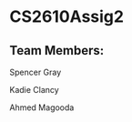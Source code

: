 # CS2610Assig2

Team Members:
------------------------------------------------------
Spencer Gray

Kadie Clancy

Ahmed Magooda
